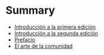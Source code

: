 # Summary

* [Introducción a la primera edición](introducción_1.md)
* [Introducción a la segunda edición](introducción_2.md)
* [Prefacio](prefacio.md)
* [El arte de la comunidad](capítulo_1.md)

